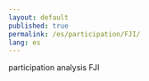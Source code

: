 ```yaml
---
layout: default
published: true
permalink: /es/participation/FJI/
lang: es
---
```


participation analysis FJI
